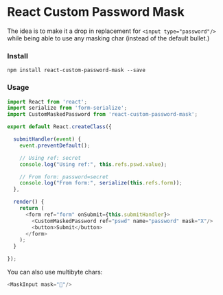 # React Custom Password Mask

The idea is to make it a drop in replacement for `<input type="password"/>` while being able to use any masking char (instead of the default bullet.)

### Install

```shell
npm install react-custom-password-mask --save
```

### Usage

```javascript
import React from 'react';
import serialize from 'form-serialize';
import CustomMaskedPassword from 'react-custom-password-mask';

export default React.createClass({

  submitHandler(event) {
    event.preventDefault();

    // Using ref: secret
    console.log("Using ref:", this.refs.pswd.value);

    // From form: password=secret
    console.log("From form:", serialize(this.refs.form));
  },

  render() {
    return (
      <form ref="form" onSubmit={this.submitHandler}>
        <CustomMaskedPassword ref="pswd" name="password" mask="X"/>
        <button>Submit</button>
      </form>
    );
  }

}); 

```

You can also use multibyte chars:

```javascript
<MaskInput mask="💩"/>
```
